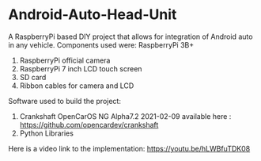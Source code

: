 # Android-Auto-Head-Unit
A RaspberryPi based DIY project that allows for integration of Android auto in any vehicle.
Components used were: 
RaspberryPi 3B+
 1. RaspberryPi official camera
 2. RaspberryPi 7 inch LCD touch screen
 3. SD card
 4. Ribbon cables for camera and LCD

Software used to build the project:
1. Crankshaft OpenCarOS NG Alpha7.2 2021-02-09 available here : https://github.com/opencardev/crankshaft
2. Python Libraries

Here is a video link to the implementation: https://youtu.be/hLWBfuTDK08

